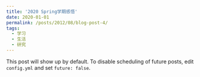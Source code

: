 ```yaml
---
title: '2020 Spring学期感悟'
date: 2020-01-01
permalink: /posts/2012/08/blog-post-4/
tags:
  - 学习
  - 生活
  - 研究
---
```


This post will show up by default. To disable scheduling of future posts, edit `config.yml` and set `future: false`. 
